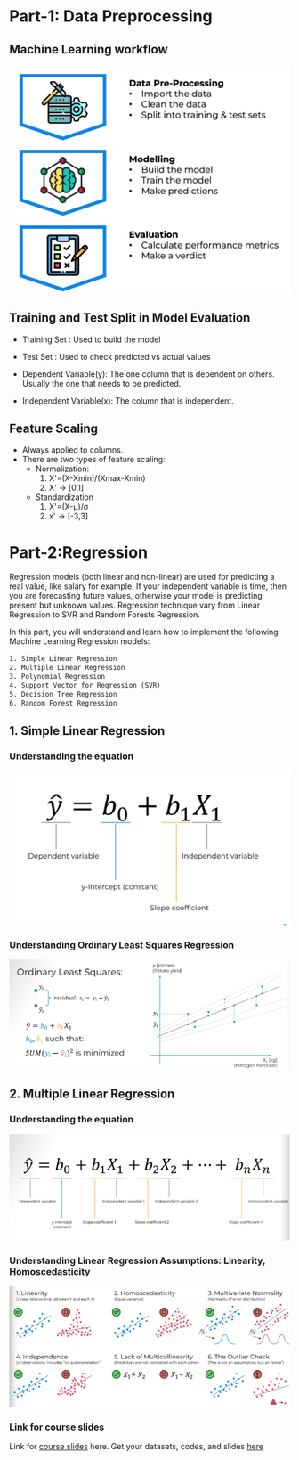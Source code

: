 # Part-1: Data Preprocessing
## Machine Learning workflow
![machine learning workflow](mlw.png)

## Training and Test Split in Model Evaluation
- Training Set : Used to build the model
- Test Set : Used to check predicted vs actual values

- Dependent Variable(y): The one column that is dependent on others. Usually the one that needs to be predicted.
- Independent Variable(x): The column that is independent.

## Feature Scaling
- Always applied to columns.
- There are two types of feature scaling:
    - Normalization:
        1. X'=(X-Xmin)/(Xmax-Xmin)
        2. X' -> [0,1]
    - Standardization
        1. X'=(X-μ)/σ
        2. x' -> [-3,3]

# Part-2:Regression
Regression models (both linear and non-linear) are used for predicting a real value, like salary for example. If your independent variable is time, then you are forecasting future values, otherwise your model is predicting present but unknown values. Regression technique vary from Linear Regression to SVR and Random Forests Regression.

In this part, you will understand and learn how to implement the following Machine Learning Regression models:

    1. Simple Linear Regression
    2. Multiple Linear Regression
    3. Polynomial Regression
    4. Support Vector for Regression (SVR)
    5. Decision Tree Regression
    6. Random Forest Regression

## 1. Simple Linear Regression

### Understanding the equation
![simple linear regression equation](slr.png)

### Understanding Ordinary Least Squares Regression
![ordinary least squarest](ordleastsquares.png)

## 2. Multiple Linear Regression
### Understanding the equation
![MLR Equation](mlr.png)
### Understanding Linear Regression Assumptions: Linearity, Homoscedasticity
![assumptions of lr](image.png)


### Link for course slides 
Link for [course slides](https://online.fliphtml5.com/grdgl/hfrm/#p=12) here.
Get your datasets, codes, and slides [here](https://www.superdatascience.com/machine-learning)